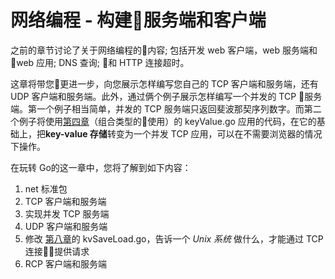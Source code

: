 # **网络编程 - 构建服务端和客户端**

之前的章节讨论了关于网络编程的内容; 包括开发 web 客户端，web 服务端和 web 应用; DNS 查询; 和 HTTP 连接超时。

这章将带您更进一步，向您展示怎样编写您自己的 TCP 客户端和服务端，还有 UDP 客户端和服务端。此外，通过俩个例子展示怎样编写一个并发的 TCP 服务端。第一个例子相当简单，并发的 TCP 服务端只返回斐波那契序列数字。而第二个例子将使用[第四章](https://github.com/hantmac/Mastering_Go_ZH_CN/blob/master/eBook/chapter4/04.0.md)（组合类型的使用）的 keyValue.go 应用的代码，在它的基础上，把**key-value 存储**转变为一个并发 TCP 应用，可以在不需要浏览器的情况下操作。

在玩转 Go的这一章中，您将了解到如下内容：

1. net 标准包
2. TCP 客户端和服务端
3. 实现并发 TCP 服务端
4. UDP 客户端和服务端
5. 修改 [第八章](https://github.com/hantmac/Mastering_Go_ZH_CN/blob/master/eBook/chapter8/08.0.md)的 kvSaveLoad.go，告诉一个 *Unix 系统* 做什么，才能通过 TCP 连接提供请求
6. RCP 客户端和服务端